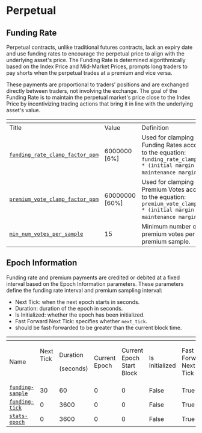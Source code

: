 # Perpetual

## Funding Rate

Perpetual contracts, unlike traditional futures contracts, lack an expiry date and use funding rates to encourage the perpetual price to align with the underlying asset's price. The Funding Rate is determined algorithmically based on the Index Price and Mid-Market Prices, prompts long traders to pay shorts when the perpetual trades at a premium and vice versa.&#x20;

These payments are proportional to traders' positions and are exchanged directly between traders, not involving the exchange. The goal of the Funding Rate is to maintain the perpetual market's price close to the Index Price by incentivizing trading actions that bring it in line with the underlying asset's value.

<table data-header-hidden><thead><tr><th width="341"></th><th width="173"></th><th width="331"></th></tr></thead><tbody><tr><td>Title</td><td>Value</td><td>Definition</td></tr><tr><td><a href="https://github.com/dydxopsdao/networks/blob/fd7ee6e63e7e4b3ffab4fe600ac7cdb77c28d88d/dydx-mainnet-1/genesis.json#L3288"><code>funding_rate_clamp_factor_ppm</code></a></td><td>6000000 [6%]</td><td>Used for clamping 8-hour Funding Rates according to the equation: <code>funding_rate_clamp_factor * (initial margin - maintenance margin)</code>.</td></tr><tr><td><a href="https://github.com/dydxopsdao/networks/blob/fd7ee6e63e7e4b3ffab4fe600ac7cdb77c28d88d/dydx-mainnet-1/genesis.json#L3289"><code>premium_vote_clamp_factor_ppm</code></a></td><td>60000000 [60%]</td><td>Used for clamping 8-hour Premium Votes according to the equation: <code>premium_vote_clamp_factor * (initial margin - maintenance margin)</code>.</td></tr><tr><td><a href="https://github.com/dydxopsdao/networks/blob/fd7ee6e63e7e4b3ffab4fe600ac7cdb77c28d88d/dydx-mainnet-1/genesis.json#L3290"><code>min_num_votes_per_sample</code></a></td><td>15</td><td>Minimum number of premium votes per premium sample.</td></tr></tbody></table>

## Epoch Information

Funding rate and premium payments are credited or debited at a fixed interval based on the Epoch Information parameters. These parameters define the funding rate interval and premium sampling interval:

* Next Tick: when the next epoch starts in seconds.
* Duration: duration of the epoch in seconds.
* Is Initialized: whether the epoch has been initialized.&#x20;
* Fast Forward Next Tick: specifies whether `next_tick`.
* should be fast-forwarded to be greater than the current block time.

<table data-header-hidden><thead><tr><th width="275"></th><th></th><th width="108"></th><th></th><th></th><th width="107"></th><th></th></tr></thead><tbody><tr><td>Name</td><td><p>Next Tick</p><p><br></p></td><td><p>Duration</p><p>(seconds)</p></td><td>Current Epoch</td><td>Current Epoch Start Block</td><td>Is Initialized </td><td>Fast Forward Next Tick </td></tr><tr><td><a href="https://github.com/dydxopsdao/networks/blob/fd7ee6e63e7e4b3ffab4fe600ac7cdb77c28d88d/dydx-mainnet-1/genesis.json#L1162-L1168"><code>funding-sample</code></a></td><td>30</td><td>60</td><td>0</td><td>0</td><td>False</td><td>True</td></tr><tr><td><a href="https://github.com/dydxopsdao/networks/blob/fd7ee6e63e7e4b3ffab4fe600ac7cdb77c28d88d/dydx-mainnet-1/genesis.json#L1171-L1177"><code>funding-tick</code></a></td><td>0</td><td>3600</td><td>0</td><td>0</td><td>False</td><td>True</td></tr><tr><td><a href="https://github.com/dydxopsdao/networks/blob/fd7ee6e63e7e4b3ffab4fe600ac7cdb77c28d88d/dydx-mainnet-1/genesis.json#L1180-L1186"><code>stats-epoch</code></a></td><td>0</td><td>3600</td><td>0</td><td>0</td><td>False</td><td>True</td></tr></tbody></table>

